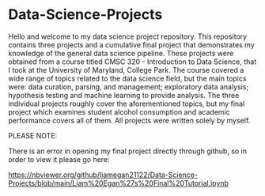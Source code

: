 # Data-Science-Projects

Hello and welcome to my data science project repository. This repository contains three projects and a cumulative final project that demonstrates my knowledge of the general data science pipeline. These projects were obtained from a course titled CMSC 320 - Introduction to Data Science, that I took at the University of Maryland, College Park. The course covered a wide range of topics related to the data science field, but the main topics were: data curation, parsing, and management; exploratory data analysis; hypothesis testing and machine learning to provide analysis. The three individual projects roughly cover the aforementioned topics, but my final project which examines student alcohol consumption and academic performance covers all of them. All projects were written solely by myself.

PLEASE NOTE:

There is an error in opening my final project directly through github, so in order to view it please go here:

https://nbviewer.org/github/liamegan21122/Data-Science-Projects/blob/main/Liam%20Egan%27s%20Final%20Tutorial.ipynb
